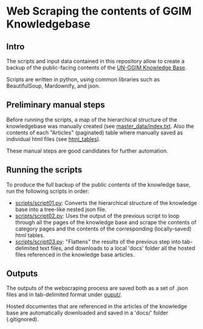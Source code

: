 # Web Scraping the contents of GGIM Knowledgebase

## Intro

The scripts and input data contained in this repository allow to create a backup of the public-facing contents of the [UN-GGIM Knowledge Base](http://ggim.un.org/knowledgebase/).

Scripts are written in python, using common libraries such as BeautifulSoup, Mardownify, and json.

## Preliminary manual steps

Before running the scripts, a map of the hierarchical structure of the knowledgebase was manually created (see [master_data/index.txt](master_data/index.txt). Also the contents of each "Articles" (paginated) table where manually saved as
individual html files (see [html_tables](html_tables)).

These manual steps are good candidates for further automation.

## Running the scripts

To produce the full backup of the public contents of the knowledge base, run the following scripts in order:

- [scripts/script01.py](scripts/script01.py): Converts the hierarchical structure of the knowledge base into a tree-like nested json file.
- [scripts/script02.py](scripts/script02.py): Uses the output of the previous script to loop through all the pages of the knowledge base and scrape the contents of category pages and the contents of the corresponding (locally-saved) html tables.
- [scripts/script03.py](scripts/script03.py): "Flattens" the results of the previous step into tab-delimited text files, and downloads to a local 'docs' folder all the hosted files referenced in the knowledge base articles.

## Outputs

The outputs of the webscraping process are saved both as a set of .json files and in tab-delimited format under [ouput/](output).

Hosted documentes that are referenced in the articles of the knowledge base are automatically downloaded and saved in a 'docs/' folder (.gitignored).
